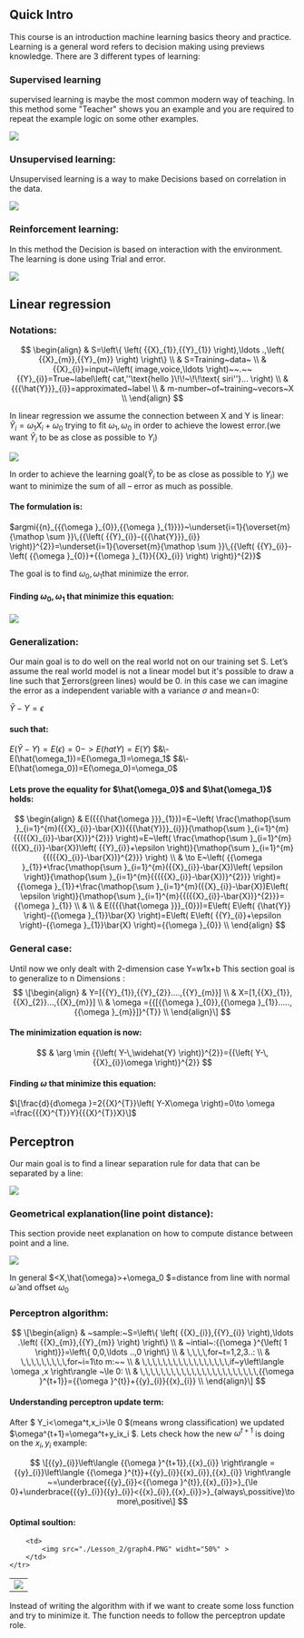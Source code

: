 ## Quick Intro

This course is an introduction machine learning basics theory and practice. Learning is a general word refers to decision making using previews knowledge. There are 3 different types of learning:

### Supervised learning
supervised learning is maybe the most common modern way of teaching. In this method some "Teacher" shows you an example
and you are required to repeat the example logic on some other examples.


<img src="./Lesson_0/image1.PNG" />

### Unsupervised learning:

Unsupervised learning is a way to make Decisions based on correlation in the data.

<img src="./Lesson_0/Image2.PNG" >


### Reinforcement learning:

In this method the Decision is based on interaction with the environment. The learning is done using Trial and error. 

<img src="./Lesson_0/Image3.PNG" >
 


## Linear regression 

### Notations:

$$
\begin{align}
  & S=\left\{ \left( {{X}_{1}},{{Y}_{1}} \right),\ldots .,\left( {{X}_{m}},{{Y}_{m}} \right) \right\} \\ 
 & S=Training~data~ \\ 
 & {{X}_{i}}=input~i\left( image,voice,\ldots  \right)~~.~~{{Y}_{i}}=True~label\left( cat,''\text{hello }\!\!~\!\!\text{ siri''}... \right) \\ 
 & {{{\hat{Y}}}_{i}}=approximated~label \\ 
 & m-number~of~training~vecors~X \\ 
\end{align}
$$



In linear regression we assume the connection between X and Y is linear:
${{\hat{Y}}_{i}}={{\omega }_{1}}{{X}_{i}}+{{\omega }_{0}}$ trying to fit ${{\omega }_{1}},{{\omega }_{0}}$ in order to achieve the lowest error.(we want$~{{\hat{Y}}_{i}}$ to be as close as possible to ${{Y}_{i}}$)

<img src="./Lesson_1/Capture1.PNG" >


In order to achieve the learning goal(${{\hat{Y}}_{i}}$ to be as close as possible to ${{Y}_{i}}$) we want to minimize the sum of all  – error as much as possible. 

#### The formulation is:

$argmi{{n}_{{{\omega }_{0}},{{\omega }_{1}}}}~\underset{i=1}{\overset{m}{\mathop \sum }}\,{{\left( {{Y}_{i}}-{{{\hat{Y}}}_{i}} \right)}^{2}}=\underset{i=1}{\overset{m}{\mathop \sum }}\,{{\left( {{Y}_{i}}-\left( {{\omega }_{0}}+{{\omega }_{1}}{{X}_{i}} \right) \right)}^{2}}$
	
The goal is to find ${{\omega }_{0}},{{\omega }_{1}}$that minimize the error.

#### Finding ${{\omega }_{0}},{{\omega }_{1}}$ that minimize this equation:

<img src="./Lesson_1/Capture4.PNG" >

### Generalization:

Our main goal is to do well on the real world not on our training set S. 
Let’s assume the real world model is not a linear model but it's possible to draw a line such that
$\sum$errors(green lines) would be 0. in this case we can imagine the error as a independent variable with a
variance $\sigma$ and mean=0:

$\hat{Y}-Y=\epsilon$

#### such that:

$E(\hat{Y}-Y)=E(\epsilon)=0->E(hat{Y})=E(Y)$
$&\-E(\hat{\omega_1})=E(\omega_1)=\omega_1$
$&\-E(\hat{\omega_0})=E(\omega_0)=\omega_0$

#### Lets prove the equality for $\hat{\omega_0}$ and $\hat{\omega_1}$ holds:

$$
\begin{align}
  & E({{{\hat{\omega }}}_{1}})=E~\left( \frac{\mathop{\sum }_{i=1}^{m}({{X}_{i}}-\bar{X}){{{\hat{Y}}}_{i}}}{\mathop{\sum }_{i=1}^{m}{{({{X}_{i}}-\bar{X})}^{2}}} \right)=E~\left( \frac{\mathop{\sum }_{i=1}^{m}({{X}_{i}}-\bar{X})\left( {{Y}_{i}}+\epsilon  \right)}{\mathop{\sum }_{i=1}^{m}{{({{X}_{i}}-\bar{X})}^{2}}} \right) \\ 
 & \to E~\left( {{\omega }_{1}}+\frac{\mathop{\sum }_{i=1}^{m}({{X}_{i}}-\bar{X})\left( \epsilon  \right)}{\mathop{\sum }_{i=1}^{m}{{({{X}_{i}}-\bar{X})}^{2}}} \right)={{\omega }_{1}}+\frac{\mathop{\sum }_{i=1}^{m}({{X}_{i}}-\bar{X})E\left( \epsilon  \right)}{\mathop{\sum }_{i=1}^{m}{{({{X}_{i}}-\bar{X})}^{2}}}={{\omega }_{1}} \\ 
 &  \\ 
 & E({{{\hat{\omega }}}_{0}})=E\left( E\left( {\hat{Y}} \right)-{{\omega }_{1}}\bar{X} \right)=E\left( E\left( {{Y}_{i}}+\epsilon  \right)-{{\omega }_{1}}\bar{X} \right)={{\omega }_{0}} \\ 
\end{align}
$$

### General case:

Until now we only dealt with 2-dimension case Y=w1x+b This section goal is to generalize to n Dimensions :
$$
\[\begin{align}
  & Y=[{{Y}_{1}},{{Y}_{2}}....,{{Y}_{m}}] \\ 
 & X=[1,{{X}_{1}},{{X}_{2}}...,{{X}_{m}}] \\ 
 & \omega ={{[{{\omega }_{0}},{{\omega }_{1}}.....,{{\omega }_{m}}]}^{T}} \\ 
\end{align}\]
$$

#### The minimization equation is now:
$$
 & \arg \min {{\left( Y-\,\widehat{Y} \right)}^{2}}={{\left( Y-\,{{X}_{i}}\omega  \right)}^{2}} 
$$

#### Finding $\omega$ that minimize this equation:

$\[\frac{d}{d\omega }=2{{X}^{T}}\left( Y-X\omega  \right)=0\to \omega =\frac{{{X}^{T}}Y}{{{X}^{T}}X}\]$



## Perceptron

Our main goal is to find a linear separation rule for data that can be separated by a line:

<img src="./Lesson_2/graph3.PNG" >


### Geometrical explanation(line point distance):

This section provide neet explanation on how to compute distance between point and a line.

<img src="./Lesson_2/graph1.PNG" >

In general $<X,\hat{\omega}>+\omega_0 $=distance from line with normal  $\hat{\omega}$ and offset $\omega_0$

### Perceptron algorithm:
$$
\[\begin{align}
 & ~sample:~S=\left\{ \left( {{X}_{i}},{{Y}_{i}} \right),\ldots .\left( {{X}_{m}},{{Y}_{m}} \right) \right\} \\ 
 & ~intial~:{{\omega }^{\left( 1 \right)}}=\left\{ 0,0,\ldots ..,0 \right\} \\ 
 & \,\,\,\,for~t=1,2,3..: \\ 
 & \,\,\,\,\,\,\,\,\,for~i=1\to m:~~ \\ 
 & \,\,\,\,\,\,\,\,\,\,\,\,\,\,\,\,\,if~y\left\langle \omega ,x \right\rangle ~\le 0: \\ 
 & \,\,\,\,\,\,\,\,\,\,\,\,\,\,\,\,\,\,\,\,\,\,\,{{\omega }^{t+1}}={{\omega }^{t}}+{{y}_{i}}{{x}_{i}} \\ 
\end{align}\]
$$

#### Understanding perceptron update term:

After $ Y_i<\omega^t,x_i>\le 0 $(means wrong classification) we updated $\omega^{t+1}=\omega^t+y_ix_i $. 
Lets check how the new $\omega^{t+1}$ is doing on the $x_i,y_i$ example:

$$
\[{{y}_{i}}\left\langle {{\omega }^{t+1}},{{x}_{i}} \right\rangle ={{y}_{i}}\left\langle {{\omega }^{t}}+{{y}_{i}}{{x}_{i}},{{x}_{i}} \right\rangle ~=\underbrace{{{y}_{i}}<{{\omega }^{t}},{{x}_{i}}>}_{\le 0}+\underbrace{{{y}_{i}}{{y}_{i}}<{{x}_{i}},{{x}_{i}}>}_{always\,possitive}\to more\,positive\]
$$


#### Optimal soultion:

<table>
	<tr>
		<td>
			<img src="./Lesson_2/graph3.PNG" >	
		</td>

		<td>
			<img src="./Lesson_2/graph4.PNG" widht="50%" >
		</td>
	</tr>
	
</table>
	
Instead of writing the algorithm with if we want to create some loss function and try to minimize it.
The function needs to follow the perceptron update role.



